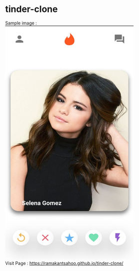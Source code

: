 # tinder-clone
Sample image : 
<br>
<img title="sample" alt="sample-img" src="tinder.jpeg" width="412" height="750"><br>
Visit Page : https://ramakantsahoo.github.io/tinder-clone/ <br>
